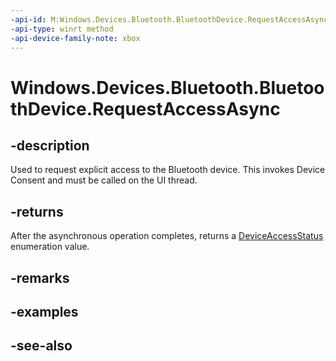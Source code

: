 ```yaml
---
-api-id: M:Windows.Devices.Bluetooth.BluetoothDevice.RequestAccessAsync
-api-type: winrt method
-api-device-family-note: xbox
---
```


<!-- Method syntax
public Windows.Foundation.IAsyncOperation<Windows.Devices.Enumeration.DeviceAccessStatus> RequestAccessAsync()
-->

# Windows.Devices.Bluetooth.BluetoothDevice.RequestAccessAsync

## -description
Used to request explicit access to the Bluetooth device. This invokes Device Consent and must be called on the UI thread.

## -returns
After the asynchronous operation completes, returns a [DeviceAccessStatus](../windows.devices.enumeration/deviceaccessstatus.md) enumeration value.

## -remarks

## -examples

## -see-also
